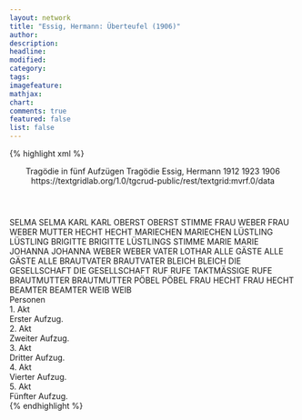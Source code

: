 ```yaml
---
layout: network
title: "Essig, Hermann: Überteufel (1906)"
author:
description:
headline:
modified:
category:
tags:
imagefeature:
mathjax:
chart:
comments: true
featured: false
list: false
---
```

{% highlight xml %}
<?xml-model href="https://raw.githubusercontent.com/DLiNa/project/master/rules/lina.rnc"?><?xml-model href="https://raw.githubusercontent.com/DLiNa/project/master/rules/lina.sch"?>
<play xmlns="http://lina.digital">
  <header>
    <title>Überteufel</title>
    <subtitle>Tragödie in fünf Aufzügen</subtitle>
    <genretitle>Tragödie</genretitle>
    <author>Essig, Hermann</author>
    <date type="print" when="1912">1912</date>
    <date type="premiere" when="1923">1923</date>
    <date type="written" when="1906">1906</date>
    <source>https://textgridlab.org/1.0/tgcrud-public/rest/textgrid:mvrf.0/data</source>
  </header>
  <personae>
    <character>
      <name>SELMA</name>
      <alias xml:id="selma">
        <name>SELMA</name>
      </alias>
    </character>
    <character>
      <name>KARL</name>
      <alias xml:id="karl">
        <name>KARL</name>
      </alias>
    </character>
    <character>
      <name>OBERST</name>
      <alias xml:id="oberst">
        <name>OBERST</name>
      </alias>
      <alias xml:id="stimme">
        <name>STIMME</name>
      </alias>
    </character>
    <character>
      <name>FRAU WEBER</name>
      <alias xml:id="frau_weber">
        <name>FRAU WEBER</name>
      </alias>
      <alias xml:id="mutter">
        <name>MUTTER</name>
      </alias>
    </character>
    <character>
      <name>HECHT</name>
      <alias xml:id="hecht">
        <name>HECHT</name>
      </alias>
    </character>
    <character>
      <name>MARIECHEN</name>
      <alias xml:id="mariechen">
        <name>MARIECHEN</name>
      </alias>
    </character>
    <character>
      <name>LÜSTLING</name>
      <alias xml:id="lüstling">
        <name>LÜSTLING</name>
      </alias>
    </character>
    <character>
      <name>BRIGITTE</name>
      <alias xml:id="brigitte">
        <name>BRIGITTE</name>
      </alias>
      <alias xml:id="lüstlings_stimme">
        <name>LÜSTLINGS STIMME</name>
      </alias>
    </character>
    <character>
      <name>MARIE</name>
      <alias xml:id="marie">
        <name>MARIE</name>
      </alias>
    </character>
    <character>
      <name>JOHANNA</name>
      <alias xml:id="johanna">
        <name>JOHANNA</name>
      </alias>
    </character>
    <character>
      <name>WEBER</name>
      <alias xml:id="weber">
        <name>WEBER</name>
      </alias>
      <alias xml:id="vater">
        <name>VATER</name>
      </alias>
      <alias xml:id="lothar">
        <name>LOTHAR</name>
      </alias>
    </character>
    <character>
      <name>ALLE GÄSTE</name>
      <alias xml:id="alle_gäste">
        <name>ALLE GÄSTE</name>
      </alias>
      <alias xml:id="alle">
        <name>ALLE</name>
      </alias>
    </character>
    <character>
      <name>BRAUTVATER</name>
      <alias xml:id="brautvater">
        <name>BRAUTVATER</name>
      </alias>
    </character>
    <character>
      <name>BLEICH</name>
      <alias xml:id="bleich">
        <name>BLEICH</name>
      </alias>
    </character>
    <character>
      <name>DIE GESELLSCHAFT</name>
      <alias xml:id="die_gesellschaft">
        <name>DIE GESELLSCHAFT</name>
      </alias>
      <alias xml:id="ruf">
        <name>RUF</name>
      </alias>
      <alias xml:id="rufe">
        <name>RUFE</name>
      </alias>
      <alias xml:id="taktmässige_rufe">
        <name>TAKTMÄSSIGE RUFE</name>
      </alias>
    </character>
    <character>
      <name>BRAUTMUTTER</name>
      <alias xml:id="brautmutter">
        <name>BRAUTMUTTER</name>
      </alias>
    </character>
    <character>
      <name>PÖBEL</name>
      <alias xml:id="pöbel">
        <name>PÖBEL</name>
      </alias>
    </character>
    <character>
      <name>FRAU HECHT</name>
      <alias xml:id="frau_hecht">
        <name>FRAU HECHT</name>
      </alias>
    </character>
    <character>
      <name>BEAMTER</name>
      <alias xml:id="beamter">
        <name>BEAMTER</name>
      </alias>
    </character>
    <character>
      <name>WEIB</name>
      <alias xml:id="weib">
        <name>WEIB</name>
      </alias>
    </character>
  </personae>
  <text>
    <div>
      <head>Personen</head>
    </div>
    <div>
      <head>1. Akt</head>
      <div>
        <head>Erster Aufzug.</head>
        <sp who="#selma">
          <amount n="70" unit="speech_acts"/>
          <amount n="553" unit="words"/>
          <amount n="61" unit="lines"/>
          <amount n="2846" unit="chars"/>
        </sp>
        <sp who="#karl">
          <amount n="81" unit="speech_acts"/>
          <amount n="704" unit="words"/>
          <amount n="66" unit="lines"/>
          <amount n="3768" unit="chars"/>
        </sp>
        <sp who="#selma #karl">
          <amount n="2" unit="speech_acts"/>
        </sp>
        <sp who="#oberst">
          <amount n="48" unit="speech_acts"/>
          <amount n="814" unit="words"/>
          <amount n="33" unit="lines"/>
          <amount n="4416" unit="chars"/>
        </sp>
        <sp who="#frau_weber">
          <amount n="3" unit="speech_acts"/>
          <amount n="5" unit="words"/>
          <amount n="1" unit="lines"/>
          <amount n="31" unit="chars"/>
        </sp>
        <sp who="#hecht">
          <amount n="44" unit="speech_acts"/>
          <amount n="527" unit="words"/>
          <amount n="34" unit="lines"/>
          <amount n="3017" unit="chars"/>
        </sp>
        <sp who="#mariechen">
          <amount n="7" unit="speech_acts"/>
          <amount n="20" unit="words"/>
          <amount n="6" unit="lines"/>
          <amount n="117" unit="chars"/>
        </sp>
        <sp who="#mutter">
          <amount n="38" unit="speech_acts"/>
          <amount n="454" unit="words"/>
          <amount n="29" unit="lines"/>
          <amount n="2536" unit="chars"/>
        </sp>
        <sp who="#lüstling">
          <amount n="7" unit="speech_acts"/>
          <amount n="307" unit="words"/>
          <amount n="45" unit="lines"/>
          <amount n="1640" unit="chars"/>
        </sp>
      </div>
    </div>
    <div>
      <head>2. Akt</head>
      <div>
        <head>Zweiter Aufzug.</head>
        <sp who="#karl">
          <amount n="100" unit="speech_acts"/>
          <amount n="1510" unit="words"/>
          <amount n="77" unit="lines"/>
          <amount n="8333" unit="chars"/>
        </sp>
        <sp who="#brigitte">
          <amount n="27" unit="speech_acts"/>
          <amount n="390" unit="words"/>
          <amount n="21" unit="lines"/>
          <amount n="2127" unit="chars"/>
        </sp>
        <sp who="#oberst">
          <amount n="32" unit="speech_acts"/>
          <amount n="729" unit="words"/>
          <amount n="19" unit="lines"/>
          <amount n="3992" unit="chars"/>
        </sp>
        <sp who="#marie">
          <amount n="16" unit="speech_acts"/>
          <amount n="213" unit="words"/>
          <amount n="11" unit="lines"/>
          <amount n="1129" unit="chars"/>
        </sp>
        <sp who="#mutter">
          <amount n="72" unit="speech_acts"/>
          <amount n="1115" unit="words"/>
          <amount n="51" unit="lines"/>
          <amount n="5993" unit="chars"/>
        </sp>
        <sp who="#hecht">
          <amount n="38" unit="speech_acts"/>
          <amount n="549" unit="words"/>
          <amount n="27" unit="lines"/>
          <amount n="3016" unit="chars"/>
        </sp>
        <sp who="#mariechen">
          <amount n="2" unit="speech_acts"/>
        </sp>
        <sp who="#karl #mariechen">
          <amount n="1" unit="speech_acts"/>
        </sp>
        <sp who="#johanna">
          <amount n="17" unit="speech_acts"/>
          <amount n="209" unit="words"/>
          <amount n="12" unit="lines"/>
          <amount n="1109" unit="chars"/>
        </sp>
        <sp who="#lüstling">
          <amount n="12" unit="speech_acts"/>
          <amount n="287" unit="words"/>
          <amount n="8" unit="lines"/>
          <amount n="1613" unit="chars"/>
        </sp>
        <sp who="#selma">
          <amount n="4" unit="speech_acts"/>
          <amount n="43" unit="words"/>
          <amount n="4" unit="lines"/>
          <amount n="232" unit="chars"/>
        </sp>
      </div>
    </div>
    <div>
      <head>3. Akt</head>
      <div>
        <head>Dritter Aufzug.</head>
        <sp who="#johanna">
          <amount n="54" unit="speech_acts"/>
          <amount n="900" unit="words"/>
          <amount n="34" unit="lines"/>
          <amount n="4818" unit="chars"/>
        </sp>
        <sp who="#weber">
          <amount n="104" unit="speech_acts"/>
          <amount n="1270" unit="words"/>
          <amount n="84" unit="lines"/>
          <amount n="6570" unit="chars"/>
        </sp>
        <sp who="#karl">
          <amount n="67" unit="speech_acts"/>
          <amount n="1080" unit="words"/>
          <amount n="40" unit="lines"/>
          <amount n="5897" unit="chars"/>
        </sp>
        <sp who="#marie">
          <amount n="24" unit="speech_acts"/>
          <amount n="174" unit="words"/>
          <amount n="20" unit="lines"/>
          <amount n="900" unit="chars"/>
        </sp>
        <sp who="#mutter">
          <amount n="57" unit="speech_acts"/>
          <amount n="730" unit="words"/>
          <amount n="43" unit="lines"/>
          <amount n="3969" unit="chars"/>
        </sp>
        <sp who="#hecht">
          <amount n="13" unit="speech_acts"/>
          <amount n="64" unit="words"/>
          <amount n="9" unit="lines"/>
          <amount n="322" unit="chars"/>
        </sp>
        <sp who="#mutter #hecht">
          <amount n="1" unit="speech_acts"/>
        </sp>
        <sp who="#selma">
          <amount n="3" unit="speech_acts"/>
          <amount n="40" unit="words"/>
          <amount n="2" unit="lines"/>
          <amount n="216" unit="chars"/>
        </sp>
        <sp who="#lüstling">
          <amount n="13" unit="speech_acts"/>
          <amount n="247" unit="words"/>
          <amount n="8" unit="lines"/>
          <amount n="1381" unit="chars"/>
        </sp>
        <sp who="#oberst">
          <amount n="17" unit="speech_acts"/>
          <amount n="152" unit="words"/>
          <amount n="14" unit="lines"/>
          <amount n="852" unit="chars"/>
        </sp>
      </div>
    </div>
    <div>
      <head>4. Akt</head>
      <div>
        <head>Vierter Aufzug.</head>
        <sp who="#lüstling">
          <amount n="31" unit="speech_acts"/>
          <amount n="483" unit="words"/>
          <amount n="26" unit="lines"/>
          <amount n="2676" unit="chars"/>
        </sp>
        <sp who="#alle">
          <amount n="1" unit="speech_acts"/>
          <amount n="5" unit="words"/>
          <amount n="1" unit="lines"/>
          <amount n="26" unit="chars"/>
        </sp>
        <sp who="#karl">
          <amount n="92" unit="speech_acts"/>
          <amount n="1470" unit="words"/>
          <amount n="71" unit="lines"/>
          <amount n="7819" unit="chars"/>
        </sp>
        <sp who="#mutter">
          <amount n="54" unit="speech_acts"/>
          <amount n="542" unit="words"/>
          <amount n="41" unit="lines"/>
          <amount n="2892" unit="chars"/>
        </sp>
        <sp who="#alle_gäste">
          <amount n="1" unit="speech_acts"/>
        </sp>
        <sp who="#brautvater">
          <amount n="2" unit="speech_acts"/>
          <amount n="7" unit="words"/>
          <amount n="2" unit="lines"/>
          <amount n="40" unit="chars"/>
        </sp>
        <sp who="#hecht">
          <amount n="36" unit="speech_acts"/>
          <amount n="361" unit="words"/>
          <amount n="29" unit="lines"/>
          <amount n="1967" unit="chars"/>
        </sp>
        <sp who="#ruf">
          <amount n="1" unit="speech_acts"/>
          <amount n="6" unit="words"/>
          <amount n="1" unit="lines"/>
          <amount n="32" unit="chars"/>
        </sp>
        <sp who="#rufe">
          <amount n="4" unit="speech_acts"/>
          <amount n="16" unit="words"/>
          <amount n="4" unit="lines"/>
          <amount n="90" unit="chars"/>
        </sp>
        <sp who="#bleich">
          <amount n="4" unit="speech_acts"/>
          <amount n="14" unit="words"/>
          <amount n="2" unit="lines"/>
          <amount n="76" unit="chars"/>
        </sp>
        <sp who="#selma">
          <amount n="1" unit="speech_acts"/>
          <amount n="7" unit="words"/>
          <amount n="1" unit="lines"/>
          <amount n="40" unit="chars"/>
        </sp>
        <sp who="#die_gesellschaft">
          <amount n="1" unit="speech_acts"/>
        </sp>
        <sp who="#taktmässige_rufe">
          <amount n="1" unit="speech_acts"/>
          <amount n="1" unit="words"/>
          <amount n="1" unit="lines"/>
          <amount n="16" unit="chars"/>
        </sp>
        <sp who="#lothar">
          <amount n="11" unit="speech_acts"/>
          <amount n="86" unit="words"/>
          <amount n="7" unit="lines"/>
          <amount n="490" unit="chars"/>
        </sp>
        <sp who="#brautmutter">
          <amount n="1" unit="speech_acts"/>
          <amount n="6" unit="words"/>
          <amount n="1" unit="lines"/>
          <amount n="29" unit="chars"/>
        </sp>
        <sp who="#johanna">
          <amount n="72" unit="speech_acts"/>
          <amount n="1155" unit="words"/>
          <amount n="55" unit="lines"/>
          <amount n="6125" unit="chars"/>
        </sp>
        <sp who="#pöbel">
          <amount n="1" unit="speech_acts"/>
          <amount n="3" unit="words"/>
          <amount n="1" unit="lines"/>
          <amount n="26" unit="chars"/>
        </sp>
        <sp who="#brigitte">
          <amount n="16" unit="speech_acts"/>
          <amount n="383" unit="words"/>
          <amount n="9" unit="lines"/>
          <amount n="1929" unit="chars"/>
        </sp>
        <sp who="#frau_hecht #hecht">
          <amount n="1" unit="speech_acts"/>
        </sp>
        <sp who="#lüstlings_stimme">
          <amount n="2" unit="speech_acts"/>
          <amount n="4" unit="words"/>
          <amount n="2" unit="lines"/>
          <amount n="22" unit="chars"/>
        </sp>
        <sp who="#frau_hecht">
          <amount n="31" unit="speech_acts"/>
          <amount n="865" unit="words"/>
          <amount n="27" unit="lines"/>
          <amount n="4855" unit="chars"/>
        </sp>
        <sp who="#beamter">
          <amount n="6" unit="speech_acts"/>
          <amount n="63" unit="words"/>
          <amount n="4" unit="lines"/>
          <amount n="361" unit="chars"/>
        </sp>
      </div>
    </div>
    <div>
      <head>5. Akt</head>
      <div>
        <head>Fünfter Aufzug.</head>
        <sp who="#karl">
          <amount n="84" unit="speech_acts"/>
          <amount n="1555" unit="words"/>
          <amount n="69" unit="lines"/>
          <amount n="8412" unit="chars"/>
        </sp>
        <sp who="#johanna">
          <amount n="47" unit="speech_acts"/>
          <amount n="459" unit="words"/>
          <amount n="39" unit="lines"/>
          <amount n="2430" unit="chars"/>
        </sp>
        <sp who="#weib">
          <amount n="16" unit="speech_acts"/>
          <amount n="111" unit="words"/>
          <amount n="14" unit="lines"/>
          <amount n="612" unit="chars"/>
        </sp>
        <sp who="#stimme">
          <amount n="2" unit="speech_acts"/>
          <amount n="10" unit="words"/>
          <amount n="2" unit="lines"/>
          <amount n="48" unit="chars"/>
        </sp>
        <sp who="#vater">
          <amount n="1" unit="speech_acts"/>
          <amount n="4" unit="words"/>
          <amount n="1" unit="lines"/>
          <amount n="21" unit="chars"/>
        </sp>
        <sp who="#mutter #selma">
          <amount n="2" unit="speech_acts"/>
          <amount n="2" unit="words"/>
          <amount n="1" unit="lines"/>
          <amount n="16" unit="chars"/>
        </sp>
        <sp who="#karl #vater #mutter #selma">
          <amount n="1" unit="speech_acts"/>
        </sp>
        <sp who="#lüstling">
          <amount n="58" unit="speech_acts"/>
          <amount n="980" unit="words"/>
          <amount n="44" unit="lines"/>
          <amount n="5422" unit="chars"/>
        </sp>
        <sp who="#selma">
          <amount n="10" unit="speech_acts"/>
          <amount n="34" unit="words"/>
          <amount n="7" unit="lines"/>
          <amount n="175" unit="chars"/>
        </sp>
        <sp who="#mutter">
          <amount n="68" unit="speech_acts"/>
          <amount n="742" unit="words"/>
          <amount n="53" unit="lines"/>
          <amount n="3982" unit="chars"/>
        </sp>
        <sp who="#bleich">
          <amount n="6" unit="speech_acts"/>
          <amount n="41" unit="words"/>
          <amount n="5" unit="lines"/>
          <amount n="209" unit="chars"/>
        </sp>
        <sp who="#alle">
          <amount n="1" unit="speech_acts"/>
        </sp>
        <sp who="#brigitte">
          <amount n="17" unit="speech_acts"/>
          <amount n="150" unit="words"/>
          <amount n="16" unit="lines"/>
          <amount n="856" unit="chars"/>
        </sp>
        <sp who="#marie">
          <amount n="44" unit="speech_acts"/>
          <amount n="461" unit="words"/>
          <amount n="36" unit="lines"/>
          <amount n="2484" unit="chars"/>
        </sp>
        <sp who="#oberst">
          <amount n="15" unit="speech_acts"/>
          <amount n="146" unit="words"/>
          <amount n="13" unit="lines"/>
          <amount n="752" unit="chars"/>
        </sp>
      </div>
    </div>
  </text>
</play>
{% endhighlight %}